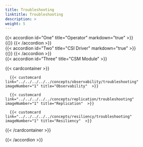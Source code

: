 ```yaml
---
title: Troubleshooting
linktitle: Troubleshooting
description: >
weight: 5
---
```




{{< accordion id="One" title="Operator" markdown="true" >}}  
{{<include file="content/docs/getting-started/installation/troubleshooting/csmoperator/_index.md">}} 
{{< /accordion >}}
<br>
{{< accordion id="Two" title="CSI Driver" markdown="true" >}}  
{{<include file="content/docs/concepts/csidriver/troubleshooting/powerstore.md">}} 
{{< /accordion >}} 
<br>
{{< accordion id="Three" title="CSM Module" >}}  


{{< cardcontainer >}}

      {{< customcard  link="../../../../../concepts/observability/troubleshooting"   imageNumber="1" title="Observability"  >}}

      {{< customcard  link="../../../../../concepts/replication/troubleshooting"  imageNumber="1" title="Replication"  >}} 

      {{< customcard  link="../../../../../concepts/resiliency/troubleshooting"   imageNumber="1" title="Resiliency"  >}}

{{< /cardcontainer >}}



{{< /accordion >}}
